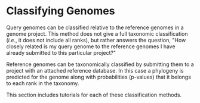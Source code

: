 # Classifying Genomes

Query genomes can be classified relative to the reference genomes in a genome project. This method does not give a full taxonomic classification \(_i.e._, it does not include all ranks\), but rather answers the question, "How closely related is my query genome to the reference genomes I have already submitted to this particular project?"

Reference genomes can be taxonomically classified by submitting them to a project with an attached reference database. In this case a phylogeny is predicted for the genome along with probabilities \(p-values\) that it belongs to each rank in the taxonomy.

This section includes tutorials for each of these classification methods.


